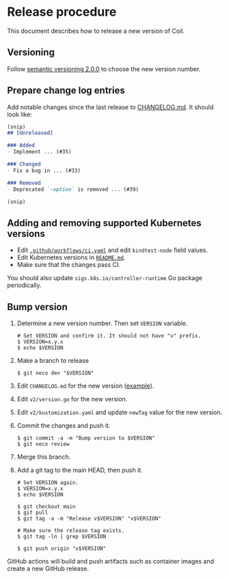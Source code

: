 Release procedure
=================

This document describes how to release a new version of Coil.

## Versioning

Follow [semantic versioning 2.0.0][semver] to choose the new version number.

## Prepare change log entries

Add notable changes since the last release to [CHANGELOG.md](CHANGELOG.md).
It should look like:

```markdown
(snip)
## [Unreleased]

### Added
- Implement ... (#35)

### Changed
- Fix a bug in ... (#33)

### Removed
- Deprecated `-option` is removed ... (#39)

(snip)
```

## Adding and removing supported Kubernetes versions

- Edit [`.github/workflows/ci.yaml`](.github/workflows/ci.yaml) and edit `kindtest-node` field values.
- Edit Kubernetes versions in [`README.md`](README.md).
- Make sure that the changes pass CI.

You should also update `sigs.k8s.io/controller-runtime` Go package periodically.

## Bump version

1. Determine a new version number. Then set `VERSION` variable.

    ```console
    # Set VERSION and confirm it. It should not have "v" prefix.
    $ VERSION=x.y.x
    $ echo $VERSION
    ```

2. Make a branch to release

    ```console
    $ git neco dev "$VERSION"
    ```

3. Edit `CHANGELOG.md` for the new version ([example][]).
4. Edit `v2/version.go` for the new version.
5. Edit `v2/kustomization.yaml` and update `newTag` value for the new version.
6. Commit the changes and push it.

    ```console
    $ git commit -a -m "Bump version to $VERSION"
    $ git neco review
    ```

7. Merge this branch.
8. Add a git tag to the main HEAD, then push it.

    ```console
    # Set VERSION again.
    $ VERSION=x.y.x
    $ echo $VERSION

    $ git checkout main
    $ git pull
    $ git tag -a -m "Release v$VERSION" "v$VERSION"

    # Make sure the release tag exists.
    $ git tag -ln | grep $VERSION

    $ git push origin "v$VERSION"
    ```

GitHub actions will build and push artifacts such as container images and
create a new GitHub release.

[semver]: https://semver.org/spec/v2.0.0.html
[example]: https://github.com/cybozu-go/etcdpasswd/commit/77d95384ac6c97e7f48281eaf23cb94f68867f79
